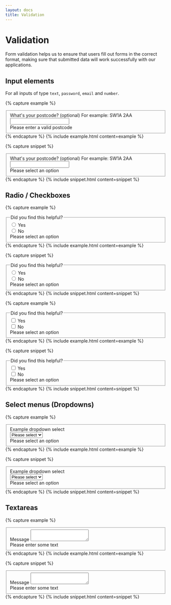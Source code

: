```yaml
---
layout: docs
title: Validation
---
```


# Validation

Form validation helps us to ensure that users fill out forms in the correct format, making sure that submitted data will work successfully with our applications.

## Input elements

For all inputs of type `text`, `password`, `email` and `number`.

<!-- prettier-ignore-start -->

{% capture example %}

  <fieldset class="b-none p-0 m-0 mb-5">
    <div class="text-input is-invalid">
      <label class="block bold mb-2" for="postcode">What's your postcode?
        <span class="ml-1 normal mid-grey">(optional)</span>
        <span class="block regular mid-grey">For example: SW1A 2AA</span>
      </label>
      <input type="text" id="postcode">
    </div>
      <span class="block red-primary mt-3" for="postcode">Please enter a valid postcode</span>
  </fieldset>
{% endcapture %}
{% include example.html content=example %}
<!-- prettier-ignore-end -->

<!-- prettier-ignore-start -->

{% capture snippet %}

  <fieldset class="b-none p-0 m-0 mb-5">
    <div class="text-input is-invalid">
      <label class="block bold mb-2" for="postcode">What's your postcode?
        <span class="ml-1 normal mid-grey">(optional)</span>
        <span class="block regular mid-grey">For example: SW1A 2AA</span>
      </label>
      <input type="text" id="postcode">
    </div>
      <span class="block red-primary mt-3" for="postcode">Please select an option</span>
  </fieldset>
{% endcapture %}
{% include snippet.html content=snippet %}
<!-- prettier-ignore-end -->

## Radio / Checkboxes

<!-- prettier-ignore-start -->

{% capture example %}

<fieldset class="b-none p-0 m-0">
  <legend class="block bold lh-2 mb-2">Did you find this helpful?</legend>
  <div class="block">
    <div class="radio is-invalid">
      <input value="yes" id="yes" name="feedback" type="radio" />
      <label for="yes" class="ml-2 lh-2 semi-bold pointer">Yes</label>
    </div>
  </div>
  <div class="block mv-2">
    <div class="radio is-invalid">
      <input value="no" id="no" name="feedback" type="radio" />
      <label for="no" class="ml-2 lh-2 semi-bold">No</label>
    </div>
  </div>
  <span class="block red-primary mt-3" for="postcode">Please select an option</span>
</fieldset>
{% endcapture %}
{% include example.html content=example %}
<!-- prettier-ignore-end -->
<!-- prettier-ignore-start -->

{% capture snippet %}

<fieldset class="b-none p-0 m-0">
  <legend class="block bold lh-2 mb-2">Did you find this helpful?</legend>
  <div class="block">
    <div class="radio is-invalid">
      <input value="yes" id="yes" name="feedback" type="radio" />
      <label for="yes" class="ml-2 lh-2 semi-bold pointer">Yes</label>
    </div>
  </div>
  <div class="block mv-2">
    <div class="radio is-invalid">
      <input value="no" id="no-2" name="feedback" type="radio" />
      <label for="no" class="ml-2 lh-2 semi-bold">No</label>
    </div>
  </div>
  <span class="block red-primary mt-3" for="postcode">Please select an option</span>
</fieldset>
{% endcapture %}
{% include snippet.html content=snippet %}
<!-- prettier-ignore-end -->

<!-- prettier-ignore-start -->

{% capture example %}

<fieldset class="b-none p-0 m-0">
  <legend class="block bold lh-2 mb-2">Did you find this helpful?</legend>
  <div class="block">
    <div class="checkbox is-invalid">
      <input value="yes" id="yes-2" name="feedback" type="checkbox" />
      <label for="yes-2" class="ml-2 lh-2 semi-bold pointer">Yes</label>
    </div>
  </div>
  <div class="block mv-2">
    <div class="checkbox is-invalid">
      <input value="no" id="no-2" name="feedback" type="checkbox" />
      <label for="no-2" class="ml-2 lh-2 semi-bold">No</label>
    </div>
  </div>
  <span class="block red-primary mt-3" for="postcode">Please select an option</span>
</fieldset>
{% endcapture %}
{% include example.html content=example %}
<!-- prettier-ignore-end -->

<!-- prettier-ignore-start -->

{% capture snippet %}

<fieldset class="b-none p-0 m-0">
  <legend class="block bold lh-2 mb-2">Did you find this helpful?</legend>
  <div class="block">
    <div class="checkbox is-invalid">
      <input value="yes" id="yes-2" name="feedback" type="checkbox" />
      <label for="yes-2" class="ml-2 lh-2 semi-bold pointer">Yes</label>
    </div>
  </div>
  <div class="block mv-2">
    <div class="checkbox is-invalid">
      <input value="no" id="no-2" name="feedback" type="checkbox" />
      <label for="no-2" class="ml-2 lh-2 semi-bold">No</label>
    </div>
  </div>
  <span class="block red-primary mt-3" for="postcode">Please select an option</span>
</fieldset>
{% endcapture %}
{% include snippet.html content=snippet %}
<!-- prettier-ignore-end -->

## Select menus (Dropdowns)

<!-- prettier-ignore-start -->

{% capture example %}

<fieldset class="b-0 p-0 m-0 mb-4">
  <label class="block bold mb-2" for="select">Example dropdown select</label>
  <div class="select is-invalid">
    <select id="select1">
      <option value="Please select">Please select</option>
      <option value="Option #1">Option #1</option>
      <option value="Option #2">Option #2</option>
      <option value="Option #3">Option #3</option>
      <option value="Option #4">Option #4</option>
      <option value="Option #5">Option #5</option>
    </select>
  </div>
  <span class="block red-primary mt-3" for="select">Please select an option</span>
</fieldset>
{% endcapture %}
{% include example.html content=example %}
<!-- prettier-ignore-end -->

<!-- prettier-ignore-start -->

{% capture snippet %}

<fieldset class="b-0 p-0 m-0 mb-4">
  <label class="block bold mb-2" for="select">Example dropdown select</label>
  <div class="select is-invalid">
    <select id="select1">
      <option value="Please select">Please select</option>
      <option value="Option #1">Option #1</option>
      <option value="Option #2">Option #2</option>
      <option value="Option #3">Option #3</option>
      <option value="Option #4">Option #4</option>
      <option value="Option #5">Option #5</option>
    </select>
  </div>
  <span class="block red-primary mt-3" for="select">Please select an option</span>
</fieldset>
{% endcapture %}
{% include snippet.html content=snippet %}
<!-- prettier-ignore-end -->

## Textareas

<!-- prettier-ignore-start -->

{% capture example %}

<fieldset class="mb-5 b-none p-0 m-0">
  <div class="text-input is-invalid">
    <label class="block bold mb-2" for="message">Message</label>
    <textarea id="message"></textarea>
  </div>
  <span class="block red-primary mt-3" for="message">Please enter some text</span>
</fieldset>
{% endcapture %}
{% include example.html content=example %}
<!-- prettier-ignore-end -->

<!-- prettier-ignore-start -->

{% capture snippet %}

<fieldset class="mb-5 b-none p-0 m-0">
  <div class="text-input is-invalid">
    <label class="block bold mb-2" for="message">Message</label>
    <textarea id="message"></textarea>
  </div>
  <span class="block red-primary mt-3" for="message">Please enter some text</span>
</fieldset>
{% endcapture %}
{% include snippet.html content=snippet %}
<!-- prettier-ignore-end -->
